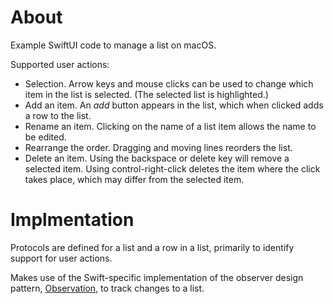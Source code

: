# About

Example SwiftUI code to manage a list on macOS. 

Supported user actions:
- Selection. Arrow keys and mouse clicks can be used to change which item in the list is selected. (The selected list is highlighted.)
- Add an item. An *add* button appears in the list, which when clicked adds a row to the list.
- Rename an item. Clicking on the name of a list item allows the name to be edited.
- Rearrange the order. Dragging and moving lines reorders the list.
- Delete an item. Using the backspace or delete key will remove a selected item. Using control-right-click deletes the item where the click takes place, which may differ from the selected item.

# Implmentation
Protocols are defined for a list and a row in a list, primarily to identify support for user actions.

Makes use of the Swift-specific implementation of the observer design pattern, [Observation](https://developer.apple.com/documentation/Observation), to track changes to a list.
